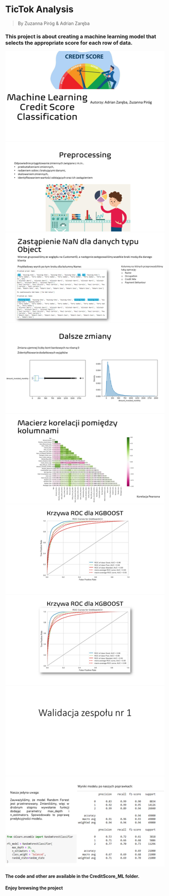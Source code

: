 # TicTok Analysis

> By Zuzanna Piróg & Adrian Zaręba
### This project is about creating a machine learning model that selects the appropriate score for each row of data.
![](https://github.com/AdixPlaysGames/CreditScore_ML/blob/main/photos/photosMarkdown/Slide1.PNG)
![](https://github.com/AdixPlaysGames/CreditScore_ML/blob/main/photos/photosMarkdown/Slide2.PNG)
![](https://github.com/AdixPlaysGames/CreditScore_ML/blob/main/photos/photosMarkdown/Slide3.PNG)![](https://github.com/AdixPlaysGames/CreditScore_ML/blob/main/photos/photosMarkdown/Slide4.PNG)
![](https://github.com/AdixPlaysGames/CreditScore_ML/blob/main/photos/photosMarkdown/Slide5.PNG)
![](https://github.com/AdixPlaysGames/CreditScore_ML/blob/main/photos/photosMarkdown/Slide6.PNG)
![](https://github.com/AdixPlaysGames/CreditScore_ML/blob/main/photos/photosMarkdown/Slide7.PNG)
![](https://github.com/AdixPlaysGames/CreditScore_ML/blob/main/photos/photosMarkdown/Slide8.PNG)
![](https://github.com/AdixPlaysGames/CreditScore_ML/blob/main/photos/photosMarkdown/Slide9.PNG)
#### The code and other are available in the CreditScore_ML folder.
#### Enjoy browsing the project
